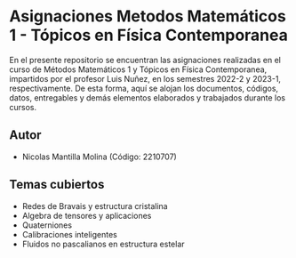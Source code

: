 # Asignaciones Metodos Matemáticos 1 - Tópicos en Física Contemporanea
En el presente repositorio se encuentran las asignaciones realizadas en el curso de Métodos Matemáticos 1 y Tópicos en Física Contemporanea, impartidos por el profesor Luis Nuñez, en los semestres 2022-2 y 2023-1, respectivamente. De esta forma, aquí se alojan los documentos, códigos, datos, entregables y demás elementos elaborados y trabajados durante los cursos.

## Autor
- Nicolas Mantilla Molina (Código: 2210707)

## Temas cubiertos
- Redes de Bravais y estructura cristalina
- Algebra de tensores y aplicaciones
- Quaterniones
- Calibraciones inteligentes
- Fluidos no pascalianos en estructura estelar